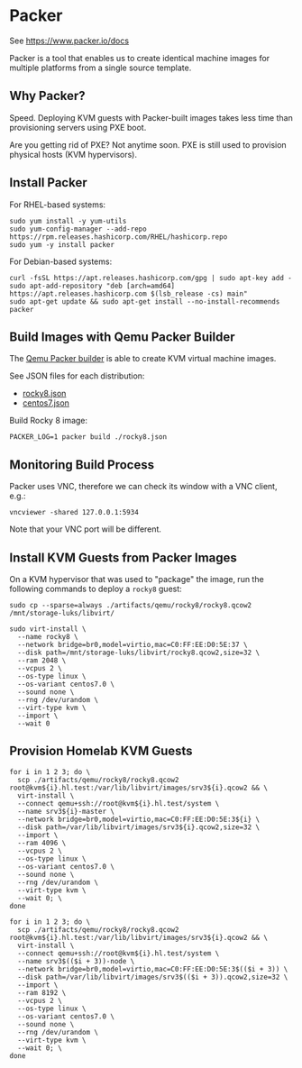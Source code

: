 # Packer

See https://www.packer.io/docs

Packer is a tool that enables us to create identical machine images for multiple platforms from a single source template.

## Why Packer?

Speed. Deploying KVM guests with Packer-built images takes less time than provisioning servers using PXE boot.

Are you getting rid of PXE? Not anytime soon. PXE is still used to provision physical hosts (KVM hypervisors).

## Install Packer

For RHEL-based systems:

```
sudo yum install -y yum-utils
sudo yum-config-manager --add-repo https://rpm.releases.hashicorp.com/RHEL/hashicorp.repo
sudo yum -y install packer
```

For Debian-based systems:

```
curl -fsSL https://apt.releases.hashicorp.com/gpg | sudo apt-key add -
sudo apt-add-repository "deb [arch=amd64] https://apt.releases.hashicorp.com $(lsb_release -cs) main"
sudo apt-get update && sudo apt-get install --no-install-recommends packer
```

## Build Images with Qemu Packer Builder

The [Qemu Packer builder](https://www.packer.io/plugins/builders/qemu) is able to create KVM virtual machine images.

See JSON files for each distribution:

* [rocky8.json](./rocky8.json)
* [centos7.json](./centos7.json)

Build Rocky 8 image:

```
PACKER_LOG=1 packer build ./rocky8.json
```

## Monitoring Build Process

Packer uses VNC, therefore we can check its window with a VNC client, e.g.:

```
vncviewer -shared 127.0.0.1:5934
```

Note that your VNC port will be different.

## Install KVM Guests from Packer Images

On a KVM hypervisor that was used to "package" the image, run the following commands to deploy a `rocky8` guest:

```
sudo cp --sparse=always ./artifacts/qemu/rocky8/rocky8.qcow2 /mnt/storage-luks/libvirt/

sudo virt-install \
  --name rocky8 \
  --network bridge=br0,model=virtio,mac=C0:FF:EE:D0:5E:37 \
  --disk path=/mnt/storage-luks/libvirt/rocky8.qcow2,size=32 \
  --ram 2048 \
  --vcpus 2 \
  --os-type linux \
  --os-variant centos7.0 \
  --sound none \
  --rng /dev/urandom \
  --virt-type kvm \
  --import \
  --wait 0
```

## Provision Homelab KVM Guests

```
for i in 1 2 3; do \
  scp ./artifacts/qemu/rocky8/rocky8.qcow2 root@kvm${i}.hl.test:/var/lib/libvirt/images/srv3${i}.qcow2 && \
  virt-install \
  --connect qemu+ssh://root@kvm${i}.hl.test/system \
  --name srv3${i}-master \
  --network bridge=br0,model=virtio,mac=C0:FF:EE:D0:5E:3${i} \
  --disk path=/var/lib/libvirt/images/srv3${i}.qcow2,size=32 \
  --import \
  --ram 4096 \
  --vcpus 2 \
  --os-type linux \
  --os-variant centos7.0 \
  --sound none \
  --rng /dev/urandom \
  --virt-type kvm \
  --wait 0; \
done

for i in 1 2 3; do \
  scp ./artifacts/qemu/rocky8/rocky8.qcow2 root@kvm${i}.hl.test:/var/lib/libvirt/images/srv3${i}.qcow2 && \
  virt-install \
  --connect qemu+ssh://root@kvm${i}.hl.test/system \
  --name srv3$(($i + 3))-node \
  --network bridge=br0,model=virtio,mac=C0:FF:EE:D0:5E:3$(($i + 3)) \
  --disk path=/var/lib/libvirt/images/srv3$(($i + 3)).qcow2,size=32 \
  --import \
  --ram 8192 \
  --vcpus 2 \
  --os-type linux \
  --os-variant centos7.0 \
  --sound none \
  --rng /dev/urandom \
  --virt-type kvm \
  --wait 0; \
done
```
